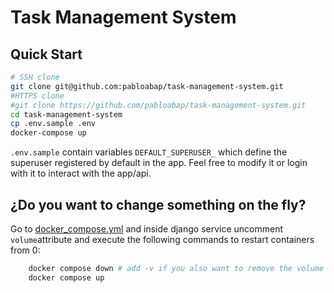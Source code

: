  # Task Management System
 ## Quick Start
 ```bash
 # SSH clone
 git clone git@github.com:pabloabap/task-management-system.git
 #HTTPS clone
 #git clone https://github.com/pabloabap/task-management-system.git
 cd task-management-system
 cp .env.sample .env
 docker-compose up
 ```
 `.env.sample` contain variables `DEFAULT_SUPERUSER_` which define the superuser registered by default in the app. Feel free to modify it or login with it to interact with the app/api.

 ## ¿Do you want to change something on the fly?
 
Go to [docker_compose.yml](docker-compose.yml) and inside django service uncomment `volume`attribute and execute the following commands to restart containers from 0:
```bash
	docker compose down # add -v if you also want to remove the volume of the database
	docker compose up
```


